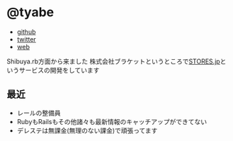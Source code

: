 # @tyabe

- [github](https://github.com/tyabe)
- [twitter](https://twitter.com/tyabe)
- [web](http://nilidea.com/)


Shibuya.rb方面から来ました
株式会社ブラケットというところで[STORES.jp](https:/stores.jp/)というサービスの開発をしています

## 最近

- レールの整備員
- RubyもRailsもその他諸々も最新情報のキャッチアップができてない
- デレステは無課金(無理のない課金)で頑張ってます

